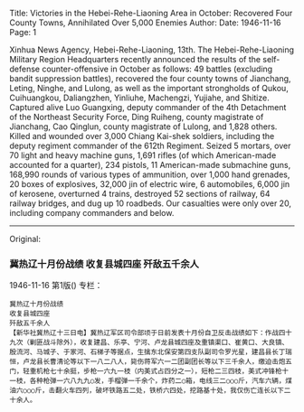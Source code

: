 Title: Victories in the Hebei-Rehe-Liaoning Area in October: Recovered Four County Towns, Annihilated Over 5,000 Enemies
Author:
Date: 1946-11-16
Page: 1

Xinhua News Agency, Hebei-Rehe-Liaoning, 13th. The Hebei-Rehe-Liaoning Military Region Headquarters recently announced the results of the self-defense counter-offensive in October as follows: 49 battles (excluding bandit suppression battles), recovered the four county towns of Jianchang, Leting, Ninghe, and Lulong, as well as the important strongholds of Qukou, Cuihuangkou, Daliangzhen, Yinliuhe, Machengzi, Yujiahe, and Shitize. Captured alive Luo Guangxing, deputy commander of the 4th Detachment of the Northeast Security Force, Ding Ruiheng, county magistrate of Jianchang, Cao Qinglun, county magistrate of Lulong, and 1,828 others. Killed and wounded over 3,000 Chiang Kai-shek soldiers, including the deputy regiment commander of the 612th Regiment. Seized 5 mortars, over 70 light and heavy machine guns, 1,691 rifles (of which American-made accounted for a quarter), 234 pistols, 11 American-made submachine guns, 168,990 rounds of various types of ammunition, over 1,000 hand grenades, 20 boxes of explosives, 32,000 jin of electric wire, 6 automobiles, 6,000 jin of kerosene, overturned 4 trains, destroyed 52 sections of railway, 64 railway bridges, and dug up 10 roadbeds. Our casualties were only over 20, including company commanders and below.



<hr /> 

Original: 


### 冀热辽十月份战绩  收复县城四座  歼敌五千余人

1946-11-16
第1版()
专栏：

    冀热辽十月份战绩
    收复县城四座
    歼敌五千余人
    【新华社冀热辽十三日电】冀热辽军区司令部顷于日前发表十月份自卫反击战绩如下：作战四十九次（剿匪战斗除外），收复建昌、乐亭、宁河、卢龙县城四座及重镇渠口、崔黄口、大良镇、殷流河、马城子、于家河、石梯子等据点，生擒东北保安第四支队副司令罗光星，建昌县长丁瑞恒，卢龙县长曹清论等以下一八二八人，毙伤蒋军六一二团副团长等以下三千余人，缴迫击炮五门，轻重机枪七十余挺，步枪一六九一枝（内美式占四分之一），短枪二三四枝，美式冲锋枪十一枝，各种枪弹一六八九九○发，手榴弹一千余个，炸药二○箱，电线三二○○○斤，汽车六辆，煤油六○○○斤，击翻火车四列，破坏铁路五二处，铁桥六四处，挖路基十处，我仅伤亡连长以下二十余人。
